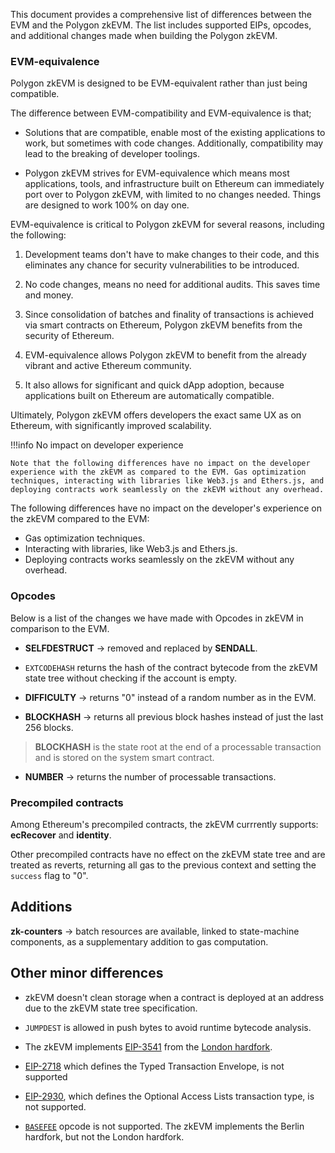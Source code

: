 This document provides a comprehensive list of differences between the EVM and the Polygon zkEVM. The list includes supported EIPs, opcodes, and additional changes made when building the Polygon zkEVM.

### EVM-equivalence

Polygon zkEVM is designed to be EVM-equivalent rather than just being compatible.

The difference between EVM-compatibility and EVM-equivalence is that;
   
   - Solutions that are compatible, enable most of the existing applications to work, but sometimes with code changes. Additionally, compatibility may lead to the breaking of developer toolings.

   - Polygon zkEVM strives for EVM-equivalence which means most applications, tools, and infrastructure built on Ethereum can immediately port over to Polygon zkEVM, with limited to no changes needed. Things are designed to work 100% on day one. 

EVM-equivalence is critical to Polygon zkEVM for several reasons, including the following:
   
   1. Development teams don't have to make changes to their code, and this eliminates any chance for security vulnerabilities to be introduced.

   2. No code changes, means no need for additional audits. This saves time and money.

   3. Since consolidation of batches and finality of transactions is achieved via smart contracts on Ethereum, Polygon zkEVM benefits from the security of Ethereum.

   4. EVM-equivalence allows Polygon zkEVM to benefit from the already vibrant and active Ethereum community.

   5. It also allows for significant and quick dApp adoption, because applications built on Ethereum are automatically compatible.

Ultimately, Polygon zkEVM offers developers the exact same UX as on Ethereum, with significantly improved scalability.


!!!info
    No impact on developer experience

    Note that the following differences have no impact on the developer experience with the zkEVM as compared to the EVM. Gas optimization techniques, interacting with libraries like Web3.js and Ethers.js, and deploying contracts work seamlessly on the zkEVM without any overhead.

The following differences have no impact on the developer's experience on the zkEVM compared to the EVM:

   - Gas optimization techniques.
   - Interacting with libraries, like Web3.js and Ethers.js.
   - Deploying contracts works seamlessly on the zkEVM without any overhead.


### Opcodes

Below is a list of the changes we have made with Opcodes in zkEVM in comparison to the EVM.
   
   - **SELFDESTRUCT** &rarr; removed and replaced by **SENDALL**.

   - `EXTCODEHASH` returns the hash of the contract bytecode from the zkEVM state tree without checking if the account is empty.

   - **DIFFICULTY** &rarr;  returns "0" instead of a random number as in the EVM.

   - **BLOCKHASH** &rarr; returns all previous block hashes instead of just the last 256 blocks.

   > **BLOCKHASH** is the state root at the end of a processable transaction and is stored on the system smart contract.

   - **NUMBER** &rarr; returns the number of processable transactions.


### Precompiled contracts

Among Ethereum's precompiled contracts, the zkEVM currrently supports: **ecRecover** and **identity**.

Other precompiled contracts have no effect on the zkEVM state tree and are treated as reverts, returning all gas to the previous context and setting the `success` flag to "0".


## Additions

**zk-counters** &rarr; batch resources are available, linked to state-machine components, as a supplementary addition to gas computation.


## Other minor differences
   
   - zkEVM doesn't clean storage when a contract is deployed at an address due to the zkEVM state tree specification.

   - `JUMPDEST` is allowed in push bytes to avoid runtime bytecode analysis.

   - The zkEVM implements [EIP-3541](https://eips.ethereum.org/EIPS/eip-3541) from the [London hardfork](https://ethereum.org/en/history/#london).

   - [EIP-2718](https://eips.ethereum.org/EIPS/eip-2718) which defines the Typed Transaction Envelope, is not supported

   - [EIP-2930](https://eips.ethereum.org/EIPS/eip-2930), which defines the Optional Access Lists transaction type, is not supported.

   - [`BASEFEE`](https://ethereum-org-fork.netlify.app/en/developers/docs/gas#base-fee) opcode is not supported. The zkEVM implements the Berlin hardfork, but not the London hardfork.

